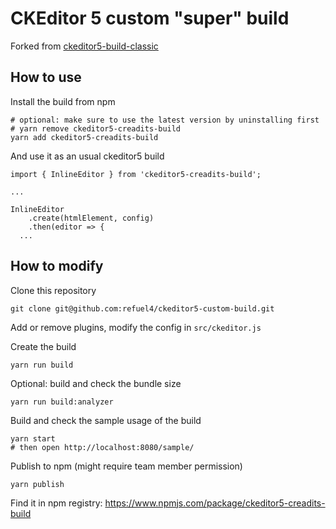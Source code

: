 CKEditor 5 custom "super" build
========================================

Forked from [ckeditor5-build-classic](https://github.com/ckeditor/ckeditor5-build-classic)

## How to use

Install the build from npm

```
# optional: make sure to use the latest version by uninstalling first
# yarn remove ckeditor5-creadits-build
yarn add ckeditor5-creadits-build
```

And use it as an usual ckeditor5 build

```
import { InlineEditor } from 'ckeditor5-creadits-build';

...

InlineEditor
	.create(htmlElement, config)
	.then(editor => {
  ...

```

## How to modify

Clone this repository
```
git clone git@github.com:refuel4/ckeditor5-custom-build.git
```

Add or remove plugins, modify the config in `src/ckeditor.js`

Create the build
```
yarn run build
```

Optional: build and check the bundle size
```
yarn run build:analyzer
```

Build and check the sample usage of the build
```
yarn start
# then open http://localhost:8080/sample/
```

Publish to npm (might require team member permission)
```
yarn publish
```

Find it in npm registry: https://www.npmjs.com/package/ckeditor5-creadits-build
